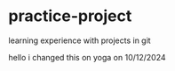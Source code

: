 # practice-project
learning experience with projects in git

hello i changed this on yoga on 10/12/2024

